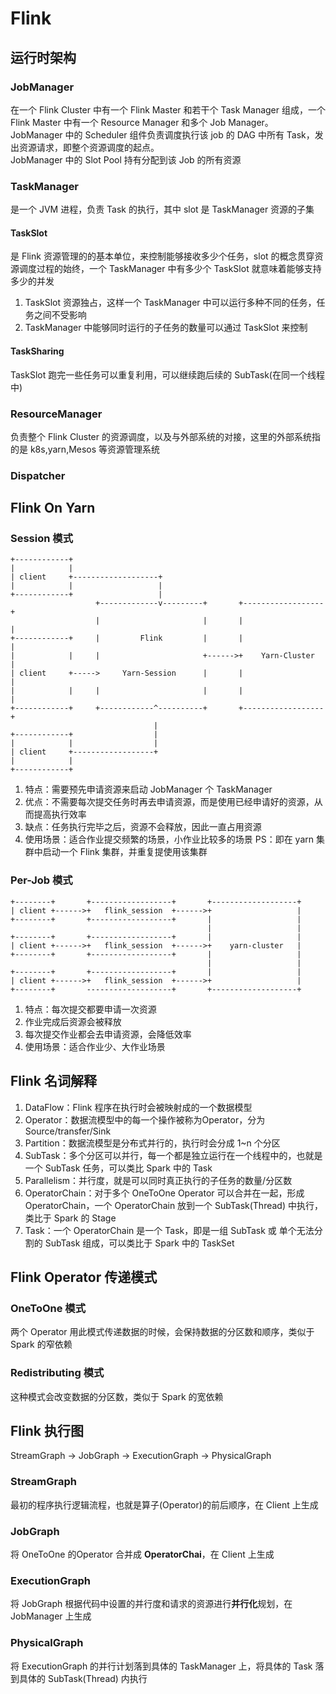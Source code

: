 # Flink
## 运行时架构
### JobManager
在一个 Flink Cluster 中有一个 Flink Master 和若干个 Task Manager 组成，一个 Flink Master 中有一个 Resource Manager 和多个 Job 
Manager。  
JobManager 中的 Scheduler 组件负责调度执行该 job 的 DAG 中所有 Task，发出资源请求，即整个资源调度的起点。  
JobManager 中的 Slot Pool 持有分配到该 Job 的所有资源
### TaskManager
是一个 JVM 进程，负责 Task 的执行，其中 slot 是 TaskManager 资源的子集
#### TaskSlot
是 Flink 资源管理的的基本单位，来控制能够接收多少个任务，slot 的概念贯穿资源调度过程的始终，一个 TaskManager 中有多少个 TaskSlot
就意味着能够支持多少的并发
1. TaskSlot 资源独占，这样一个 TaskManager 中可以运行多种不同的任务，任务之间不受影响
2. TaskManager 中能够同时运行的子任务的数量可以通过 TaskSlot 来控制
#### TaskSharing
TaskSlot 跑完一些任务可以重复利用，可以继续跑后续的 SubTask(在同一个线程中)
### ResourceManager
负责整个 Flink Cluster 的资源调度，以及与外部系统的对接，这里的外部系统指的是 k8s,yarn,Mesos 等资源管理系统
### Dispatcher 

## Flink On Yarn

### Session 模式
```text
+------------+
|            |
| client     +-------------------+
|            |                   |
+------------+                   |
                   +-------------v---------+       +------------------+
                   |                       |       |                  |
+------------+     |         Flink         |       |                  |
|            |     |                       +------>+    Yarn-Cluster  |
| client     +----->     Yarn-Session      |       |                  |
|            |     |                       |       |                  |
+------------+     +------------^----------+       +------------------+
                                |
+------------+                  |
|            |                  |
| client     +------------------+
|            |
+------------+
```
1. 特点：需要预先申请资源来启动 JobManager 个 TaskManager
2. 优点：不需要每次提交任务时再去申请资源，而是使用已经申请好的资源，从而提高执行效率
3. 缺点：任务执行完毕之后，资源不会释放，因此一直占用资源
4. 使用场景：适合作业提交频繁的场景，小作业比较多的场景
PS：即在 yarn 集群中启动一个 Flink 集群，并重复提使用该集群

### Per-Job 模式
```text
+--------+       +------------------+       +-------------------+
| client +------>+   flink_session  +------>+                   |
+--------+       +------------------+       |                   |
                                            |                   |
+--------+       +------------------+       |                   |
| client +------>+   flink_session  +------>+    yarn-cluster   |
+--------+       +------------------+       |                   |
                                            |                   |
+--------+       +------------------+       |                   |
| client +------>+   flink_session  +------>+                   |
+--------+       -------------------+       +-------------------+
```
1. 特点：每次提交都要申请一次资源
2. 作业完成后资源会被释放
3. 每次提交作业都会去申请资源，会降低效率
4. 使用场景：适合作业少、大作业场景

## Flink 名词解释
1. DataFlow：Flink 程序在执行时会被映射成的一个数据模型
2. Operator：数据流模型中的每一个操作被称为Operator，分为 Source/transfer/Sink
3. Partition：数据流模型是分布式并行的，执行时会分成 1~n 个分区
4. SubTask：多个分区可以并行，每一个都是独立运行在一个线程中的，也就是一个 SubTask 任务，可以类比 Spark 中的 Task
5. Parallelism：并行度，就是可以同时真正执行的子任务的数量/分区数
6. OperatorChain：对于多个 OneToOne Operator 可以合并在一起，形成 OperatorChain，一个 OperatorChain 放到一个 SubTask(Thread) 
中执行，类比于 Spark 的 Stage
7. Task：一个 OperatorChain 是一个 Task，即是一组 SubTask 或 单个无法分割的 SubTask 组成，可以类比于 Spark 中的 TaskSet

## Flink Operator 传递模式
### OneToOne 模式
两个 Operator 用此模式传递数据的时候，会保持数据的分区数和顺序，类似于 Spark 的窄依赖
### Redistributing 模式
这种模式会改变数据的分区数，类似于 Spark 的宽依赖

## Flink 执行图
StreamGraph -> JobGraph -> ExecutionGraph -> PhysicalGraph
### StreamGraph
最初的程序执行逻辑流程，也就是算子(Operator)的前后顺序，在 Client 上生成
### JobGraph
将 OneToOne 的Operator 合并成 **OperatorChai**，在 Client 上生成
### ExecutionGraph
将 JobGraph 根据代码中设置的并行度和请求的资源进行**并行化**规划，在 JobManager 上生成
### PhysicalGraph
将 ExecutionGraph 的并行计划落到具体的 TaskManager 上，将具体的 Task 落到具体的 SubTask(Thread) 内执行